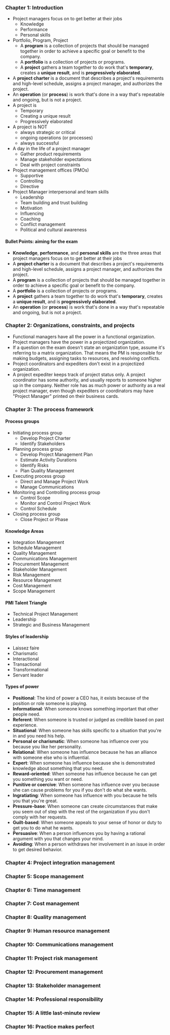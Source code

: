 ### Chapter 1: Introduction
* Project managers focus on to get better at their jobs
  * Knowledge
  * Performance
  * Personal skills
* Portfolio, Program, Project
  * A **program** is a collection of projects that should be managed together in order to achieve a specific goal or benefit to the company.
  * A **portfolio** is a collection of projects or programs.
  * A **project** gathers a team together to do work that's **temporary**, creates a **unique result**, and is **progressively elaborated**.
* A **project charter** is a document that describes a project's requirements and high-level schedule, assigns a project manager, and authorizes the project.
* An **operation** (or **process**) is work that's done in a way that's repeatable and ongoing, but is not a project.
* A project is
  * Temporary
  * Creating a unique result
  * Progressively elaborated
* A project is NOT
  * always strategic or critical
  * ongoing operations (or processes)
  * always successful
* A day in the life of a project manager
  * Gather product requirements
  * Manage stakeholder expectations
  * Deal with project constraints
* Project management offices (PMOs)
  * Supportive
  * Controlling
  * Directive
* Project Manager interpersonal and team skills
  * Leadership
  * Team building and trust building
  * Motivation
  * Influencing
  * Coaching
  * Conflict management
  * Political and cultural awareness
#### Bullet Points: aiming for the exam
* **Knowledge**, **performance**, and **personal skills** are the three areas that project managers focus on to get better at their jobs
* A **project charter** is a document that describes a project's requirements and high-level schedule, assigns a project manager, and authorizes the project.
* A **program** is a collection of projects that should be managed together in order to achieve a specific goal or benefit to the company.
* A **portfolio** is a collection of projects or programs.
* A **project** gathers a team together to do work that's **temporary**, creates a **unique result**, and is **progressively elaborated**.
* An **operation** (or **process**) is work that's done in a way that's repeatable and ongoing, but is not a project.

### Chapter 2: Organizations, constraints, and projects
* Functional managers have all the power in a functional organization. Project managers have the power in a projectized organization.
* If a question on the exam doesn't state an organization type, assume it's referring to a matrix organization. That means the PM is responsible for making budgets, assigning tasks to resources, and resolving conflicts.
* Project coordinators and expediters don't exist in a projectized organization.
* A project expediter keeps track of project status only. A project coordinator has some authority, and usually reports to someone higher up in the company. Neither role has as much power or authority as a real project manager, even though expediters or coordinators may have "Project Manager" printed on their business cards.


### Chapter 3: The process framework
#### Process groups
* Initiating process group
  * Develop Project Charter
  * Identify Stakeholders
* Planning process group
  * Develop Project Management Plan
  * Estimate Activity Durations
  * Identify Risks
  * Plan Quality Management
* Executing process group
  * Direct and Manage Project Work
  * Manage Communications
* Monitoring and Controlling process group
  * Control Scope
  * Monitor and Control Project Work
  * Control Schedule
* Closing process group
  * Close Project or Phase

#### Knowledge Areas
* Integration Management
* Schedule Management
* Quality Management
* Communications Management
* Procurement Management
* Stakeholder Management
* Risk Management
* Resource Management
* Cost Management
* Scope Management

#### PMI Talent Triangle
* Technical Project Management
* Leadership
* Strategic and Business Management

#### Styles of leadership
* Laissez faire
* Charismatic
* Interactional
* Transactional
* Transformational
* Servant leader

#### Types of power
* **Positional**: The kind of power a CEO has, it exists because of the position or role someone is playing.
* **Informational**: When someone knows something important that other people need.
* **Referent**: When someone is trusted or judged as credible based on past experience.
* **Situational**: When someone has skills specific to a situation that you're in and you need his help.
* **Personal or charismatic**: When someone has influence over you because you like her personality.
* **Relational**: When someone has influence because he has an alliance with someone else who is influential.
* **Expert**: When someone has influence because she is demonstrated knowledge about something that you need.
* **Reward-oriented**: When someone has influence because he can get you something you want or need.
* **Punitive or coercive**: When someone has influence over you because she can cause problems for you if you don't do what she wants.
* **Ingratiating**: When someone has influence with you because he tells you that you're great.
* **Pressure-base**: When someone can create circumstances that make you seem out of step with the rest of the organization if you don't comply with her requests.
* **Guilt-based**: When someone appeals to your sense of honor or duty to get you to do what he wants.
* **Persuasive**: When a person influences you by having a rational argument with you that changes your mind.
* **Avoiding**: When a person withdraws her involvement in an issue in order to get desired behavior.


### Chapter 4: Project integration management

### Chapter 5: Scope management

### Chapter 6: Time management

### Chapter 7: Cost management

### Chapter 8: Quality management

### Chapter 9: Human resource management

### Chapter 10: Communications management

### Chapter 11: Project risk management

### Chapter 12: Procurement management

### Chapter 13: Stakeholder management

### Chapter 14: Professional responsibility

### Chapter 15: A little last-minute review

### Chapter 16: Practice makes perfect